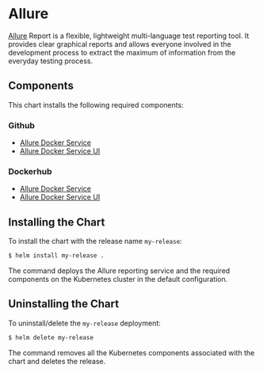 # Allure

[Allure](https://docs.qameta.io/allure/) Report is a flexible, lightweight multi-language test reporting tool. It provides clear graphical reports and allows everyone involved in the development process to extract the maximum of information from the everyday testing process.

## Components

This chart installs the following required components:

### Github

- [Allure Docker Service](https://github.com/fescobar/allure-docker-service)
- [Allure Docker Service UI](https://github.com/fescobar/allure-docker-service-ui)

### Dockerhub

- [Allure Docker Service](https://hub.docker.com/r/frankescobar/allure-docker-service/)
- [Allure Docker Service UI](https://hub.docker.com/r/frankescobar/allure-docker-service-ui/)

## Installing the Chart

To install the chart with the release name `my-release`:

```bash
$ helm install my-release .
```

The command deploys the Allure reporting service and the required components on the Kubernetes cluster in the default configuration.

## Uninstalling the Chart

To uninstall/delete the `my-release` deployment:

```bash
$ helm delete my-release
```

The command removes all the Kubernetes components associated with the chart and deletes the release.
